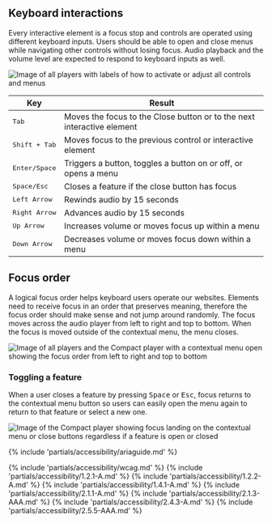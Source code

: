 
## Keyboard interactions
Every interactive element is a focus stop and controls are operated using different keyboard inputs. Users should be able to open and close menus while navigating other controls without losing focus. Audio playback and the volume level are expected to respond to keyboard inputs as well.

<uxdot-example width-adjustment="800px">
  <img src="{{ '../audio-player-a11y-keyboard-interactions.png' | url }}" alt="Image of all players with labels of how to activate or adjust all controls and menus">
</uxdot-example>
  
<rh-table>
  <table>
    <thead>
      <tr>
        <th scope="col" data-label="Key">Key</th>
        <th scope="col" data-label="Result">Result</th>
      </tr>
    </thead>
    <tbody>
      <tr>
        <td data-label="Key"><kbd>Tab</kbd></td>
        <td data-label="Result">Moves the focus to the Close button or to the next interactive element</td>
      </tr>
      <tr>
        <td data-label="Key"><kbd>Shift + Tab</kbd></td>
        <td data-label="Result">Moves focus to the previous control or interactive element</td>
      </tr>
      <tr>
        <td data-label="Key"><kbd>Enter/Space</kbd></td>
        <td data-label="Result">Triggers a button, toggles a button on or off, or opens a menu</td>
      </tr>
      <tr>
        <td data-label="Key"><kbd>Space/Esc</kbd></td>
        <td data-label="Result">Closes a feature if the close button has focus</td>
      </tr>
      <tr>
        <td data-label="Key"><kbd>Left Arrow</kbd></td>
        <td data-label="Result">Rewinds audio by 15 seconds</td>
      </tr>
      <tr>
        <td data-label="Key"><kbd>Right Arrow</kbd></td>
        <td data-label="Result">Advances audio by 15 seconds</td>
      </tr>
      <tr>
        <td data-label="Key"><kbd>Up Arrow</kbd></td>
        <td data-label="Result">Increases volume or moves focus up within a menu</td>
      </tr>
      <tr>
        <td data-label="Key"><kbd>Down Arrow</kbd></td>
        <td data-label="Result">Decreases volume or moves focus down within a menu</td>
      </tr>
    </tbody>
  </table>
</rh-table>

## Focus order
A logical focus order helps keyboard users operate our websites. Elements need to receive focus in an order that preserves meaning, therefore the focus order should make sense and not jump around randomly. The focus moves across the audio player from left to right and top to bottom. When the focus is moved outside of the contextual menu, the menu closes.

<uxdot-example width-adjustment="800px">
  <img src="{{ '../audio-player-a11y-focus-order.png' | url }}" alt="Image of all players and the Compact player with a contextual menu open showing the focus order from left to right and top to bottom">
</uxdot-example>

### Toggling a feature
When a user closes a feature by pressing <kbd>Space</kbd> or <kbd>Esc</kbd>, focus returns to the contextual menu button so users can easily open the menu again to return to that feature or select a new one.

<uxdot-example width-adjustment="738px">
  <img src="{{ '../audio-player-a11y-toggling-feature.png' | url }}" alt="Image of the Compact player showing focus landing on the contextual menu or close buttons regardless if a feature is open or closed">
</uxdot-example>

{% include 'partials/accessibility/ariaguide.md' %}

{% include 'partials/accessibility/wcag.md' %}
{% include 'partials/accessibility/1.2.1-A.md' %}
{% include 'partials/accessibility/1.2.2-A.md' %}
{% include 'partials/accessibility/1.4.1-A.md' %}
{% include 'partials/accessibility/2.1.1-A.md' %}
{% include 'partials/accessibility/2.1.3-AAA.md' %}
{% include 'partials/accessibility/2.4.3-A.md' %}
{% include 'partials/accessibility/2.5.5-AAA.md' %}
